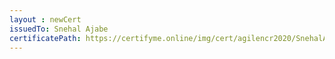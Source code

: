 ```yaml
--- 
layout : newCert 
issuedTo: Snehal Ajabe 
certificatePath: https://certifyme.online/img/cert/agilencr2020/SnehalAjabe_d4b59.png
--- 
```

